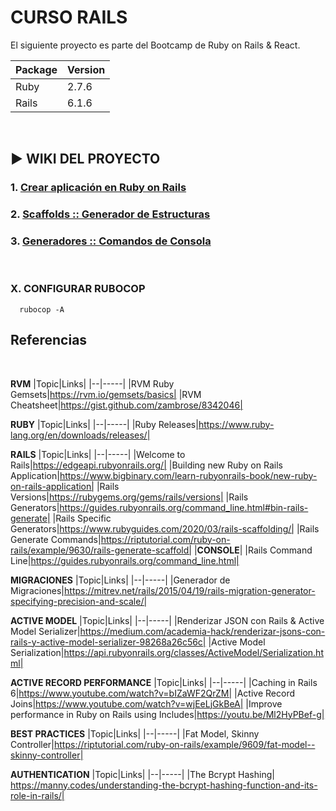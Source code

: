 # CURSO RAILS

El siguiente proyecto es parte del Bootcamp de Ruby on Rails & React.

|Package|Version|
|-|-|
|Ruby|2.7.6|
|Rails|6.1.6|
<br>

## ▶ WIKI DEL PROYECTO

### 1. [Crear aplicación en Ruby on Rails](https://github.com/williamromero/curso-rails/wiki/1.-Crear-aplicaciones-en-Ruby-on-Rails)

### 2. [Scaffolds :: Generador de Estructuras](https://github.com/williamromero/curso-rails/wiki/2.-Scaffolds-::-Generador-de-Estructuras)


### 3. [Generadores :: Comandos de Consola](https://github.com/williamromero/curso-rails/wiki/3.-Generadores-::-Comandos-de-Consola--%F0%9F%8F%97%EF%B8%8F)

<br>


### X. CONFIGURAR RUBOCOP

```shell
  rubocop -A
```


## Referencias
<br>

**RVM**
|Topic|Links|
|--|-----|
|RVM Ruby Gemsets|https://rvm.io/gemsets/basics|
|RVM Cheatsheet|https://gist.github.com/zambrose/8342046|
<br>

**RUBY**
|Topic|Links|
|--|-----|
|Ruby Releases|https://www.ruby-lang.org/en/downloads/releases/|
<br>

**RAILS**
|Topic|Links|
|--|-----|
|Welcome to Rails|https://edgeapi.rubyonrails.org/|
|Building new Ruby on Rails Application|https://www.bigbinary.com/learn-rubyonrails-book/new-ruby-on-rails-application|
|Rails Versions|https://rubygems.org/gems/rails/versions|
|Rails Generators|https://guides.rubyonrails.org/command_line.html#bin-rails-generate|
|Rails Specific Generators|https://www.rubyguides.com/2020/03/rails-scaffolding/|
|Rails Generate Commands|https://riptutorial.com/ruby-on-rails/example/9630/rails-generate-scaffold|
|**CONSOLE**|
|Rails Command Line|https://guides.rubyonrails.org/command_line.html|
<br>

**MIGRACIONES**
|Topic|Links|
|--|-----|
|Generador de Migraciones|https://mitrev.net/rails/2015/04/19/rails-migration-generator-specifying-precision-and-scale/|
<br>

**ACTIVE MODEL**
|Topic|Links|
|--|-----|
|Renderizar JSON con Rails & Active Model Serializer|https://medium.com/academia-hack/renderizar-jsons-con-rails-y-active-model-serializer-98268a26c56c|
|Active Model Serialization|https://api.rubyonrails.org/classes/ActiveModel/Serialization.html|
<br>

**ACTIVE RECORD PERFORMANCE**
|Topic|Links|
|--|-----|
|Caching in Rails 6|https://www.youtube.com/watch?v=bIZaWF2QrZM|
|Active Record Joins|https://www.youtube.com/watch?v=wjEeLjGkBeA|
|Improve performance in Ruby on Rails using Includes|https://youtu.be/Ml2HyPBef-g|
<br>

**BEST PRACTICES**
|Topic|Links|
|--|-----|
|Fat Model, Skinny Controller|https://riptutorial.com/ruby-on-rails/example/9609/fat-model--skinny-controller|
<br>

**AUTHENTICATION**
|Topic|Links|
|--|-----|
|The Bcrypt Hashing| https://manny.codes/understanding-the-bcrypt-hashing-function-and-its-role-in-rails/|
